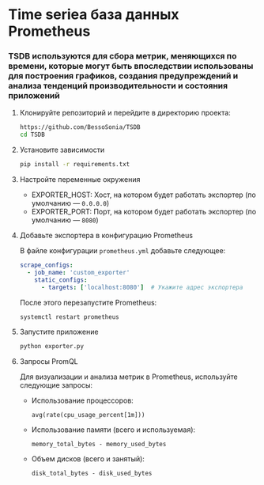 # Time seriea база данных Prometheus

###  TSDB используются для сбора метрик, меняющихся по времени, которые могут быть впоследствии использованы для построения графиков, создания предупреждений и анализа тенденций производительности и состояния приложений

1. Клонируйте репозиторий и перейдите в директорию проекта:

    ```bash
    https://github.com/BessoSonia/TSDB
    cd TSDB
    ```

2. Установите зависимости

    ```bash
    pip install -r requirements.txt
    ```

3. Настройте переменные окружения

    - EXPORTER_HOST: Хост, на котором будет работать экспортер (по умолчанию — `0.0.0.0`)
    - EXPORTER_PORT: Порт, на котором будет работать экспортер (по умолчанию — `8080`)

4. Добавьте экспортера в конфигурацию Prometheus

    В файле конфигурации `prometheus.yml` добавьте следующее:
    ```yaml
    scrape_configs:
      - job_name: 'custom_exporter'
        static_configs:
          - targets: ['localhost:8080']  # Укажите адрес экспортера
    ```

    После этого перезапустите Prometheus:
    ```bash
    systemctl restart prometheus
    ```

4. Запустите приложение

    ```bash
    python exporter.py
    ```

5. Запросы PromQL

    Для визуализации и анализа метрик в Prometheus, используйте следующие запросы:

    - Использование процессоров:
        ```promql
        avg(rate(cpu_usage_percent[1m]))
        ```

    - Использование памяти (всего и используемая):
        ```promql
        memory_total_bytes - memory_used_bytes
        ```

    - Объем дисков (всего и занятый):
        ```promql
        disk_total_bytes - disk_used_bytes
        ```
